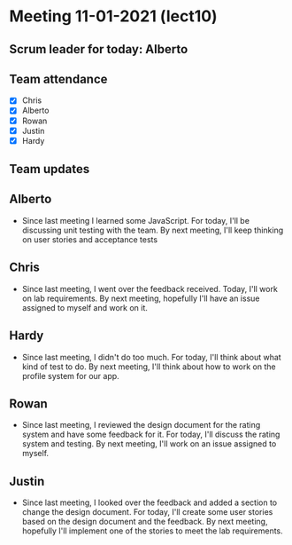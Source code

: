 # Meeting 11-01-2021 (lect10)

## Scrum leader for today: Alberto

## Team attendance

- [x] Chris
- [x] Alberto
- [x] Rowan
- [x] Justin
- [x] Hardy

## Team updates

## Alberto

- Since last meeting I learned some JavaScript. For today, I'll be discussing unit testing with the team. By next meeting, I'll keep thinking on user stories and acceptance tests

## Chris

- Since last meeting, I went over the feedback received. Today, I'll work on lab requirements. By next meeting, hopefully I'll have an issue assigned to myself and work on it.

## Hardy

- Since last meeting, I didn't do too much. For today, I'll think about what kind of test to do. By next meeting, I'll think about how to work on the profile system for our app.

## Rowan

- Since last meeting, I reviewed the design document for the rating system and have some feedback for it. For today, I'll discuss the rating system and testing. By next meeting, I'll work on an issue assigned to myself.

## Justin

- Since last meeting, I looked over the feedback and added a section to change the design document. For today, I'll create some user stories based on the design document and the feedback. By next meeting, hopefully I'll implement one of the stories to meet the lab requirements.
